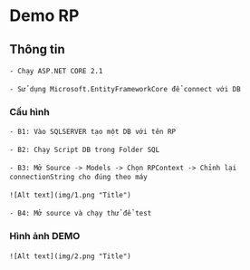 # Demo RP

## Thông tin

    - Chạy ASP.NET CORE 2.1
	
	- Sử dụng Microsoft.EntityFrameworkCore để connect với DB

### Cấu hình

    - B1: Vào SQLSERVER tạo một DB với tên RP

    - B2: Chạy Script DB trong Folder SQL

    - B3: Mở Source -> Models -> Chọn RPContext -> Chỉnh lại connectionString cho đúng theo máy
	
	![Alt text](img/1.png "Title")

	- B4: Mở source và chạy thử để test

### Hình ảnh DEMO 

	![Alt text](img/2.png "Title")